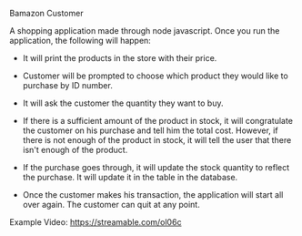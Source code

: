 Bamazon Customer

A shopping application made through node javascript. Once you run the application, the following will happen:

- It will print the products in the store with their price.

- Customer will be prompted to choose which product they would like to purchase by ID number.

- It will ask the customer the quantity they want to buy. 

- If there is a sufficient amount of the product in stock, it will congratulate the customer on his purchase and tell him the total cost. However, if there is not enough of the product in stock, it will tell the user that there isn't enough of the product.

- If the purchase goes through, it will update the stock quantity to reflect the purchase. It will update it in the table in the database.

- Once the customer makes his transaction, the application will start all over again. The customer can quit at any point.

Example Video: https://streamable.com/ol06c